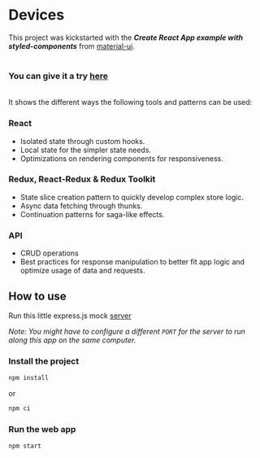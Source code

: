 # Devices
This project was kickstarted with the  ***Create React App example with styled-components*** from [material-ui](https://github.com/mui-org/material-ui).  
<br/>
### You can give it a try [**here**](https://github.com/mui-org/material-ui) 
<br/>
It shows the different ways the following tools and patterns can be used:

### React 
- Isolated state through custom hooks.
- Local state for the simpler state needs.
- Optimizations on rendering components for responsiveness. 
### Redux, React-Redux & Redux Toolkit
- State slice creation pattern to quickly develop complex store logic.
- Async data fetching through thunks.
- Continuation patterns for saga-like effects.
### API
- CRUD operations 
- Best practices for response manipulation to better fit app logic and optimize usage of data and requests.

## How to use

Run this little express.js mock [server](https://github.com/NinjaRMM/devicesTask_serverApp) 

*Note: You might have to configure a different ```PORT``` for the server to run along this app on the same computer.*  

### Install the project
```sh
npm install  
```
or 
```sh
npm ci 
```
### Run the web app
```sh
npm start
```

